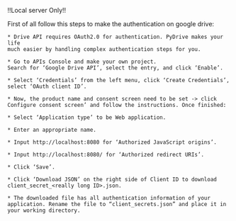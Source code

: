 !!Local server Only!!

First of all follow this steps to make the authentication on google drive:

	* Drive API requires OAuth2.0 for authentication. PyDrive makes your life
	much easier by handling complex authentication steps for you.
	
	* Go to APIs Console and make your own project.
	Search for ‘Google Drive API’, select the entry, and click ‘Enable’.
	
	* Select ‘Credentials’ from the left menu, click ‘Create Credentials’,
	select ‘OAuth client ID’.
	
	* Now, the product name and consent screen need to be set -> click Configure consent screen’ and follow the instructions. Once finished:
	
	* Select ‘Application type’ to be Web application.
	
	* Enter an appropriate name.
	
	* Input http://localhost:8080 for ‘Authorized JavaScript origins’.
	
	* Input http://localhost:8080/ for ‘Authorized redirect URIs’.
	
	* Click ‘Save’.
	
	* Click ‘Download JSON’ on the right side of Client ID to download 
	client_secret_<really long ID>.json.
	
	* The downloaded file has all authentication information of your application. Rename the file to “client_secrets.json” and place it in your working directory.
